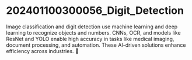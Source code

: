 # 202401100300056_Digit_Detection
Image classification and digit detection use machine learning and deep learning to recognize objects and numbers. CNNs, OCR, and models like ResNet and YOLO enable high accuracy in tasks like medical imaging, document processing, and automation. These AI-driven solutions enhance efficiency across industries. 🚀
